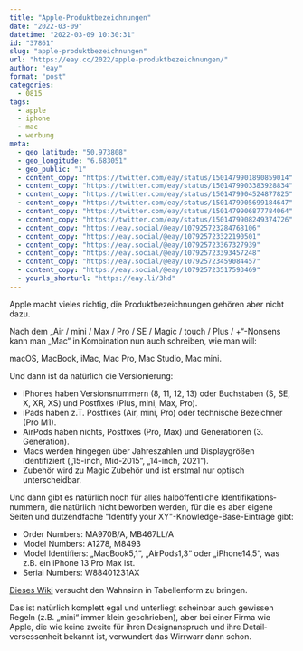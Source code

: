 ```yaml
---
title: "Apple-Produktbezeichnungen"
date: "2022-03-09"
datetime: "2022-03-09 10:30:31"
id: "37861"
slug: "apple-produktbezeichnungen"
url: "https://eay.cc/2022/apple-produktbezeichnungen/"
author: "eay"
format: "post"
categories:
  - 0815
tags:
  - apple
  - iphone
  - mac
  - werbung
meta:
  - geo_latitude: "50.973808"
  - geo_longitude: "6.683051"
  - geo_public: "1"
  - content_copy: "https://twitter.com/eay/status/1501479901890859014"
  - content_copy: "https://twitter.com/eay/status/1501479903383928834"
  - content_copy: "https://twitter.com/eay/status/1501479904524877825"
  - content_copy: "https://twitter.com/eay/status/1501479905699184647"
  - content_copy: "https://twitter.com/eay/status/1501479906877784064"
  - content_copy: "https://twitter.com/eay/status/1501479908249374726"
  - content_copy: "https://eay.social/@eay/107925723284768106"
  - content_copy: "https://eay.social/@eay/107925723322190501"
  - content_copy: "https://eay.social/@eay/107925723367327939"
  - content_copy: "https://eay.social/@eay/107925723393457248"
  - content_copy: "https://eay.social/@eay/107925723459084457"
  - content_copy: "https://eay.social/@eay/107925723517593469"
  - yourls_shorturl: "https://eay.li/3hd"
---
```


Apple macht vieles richtig, die Produkt­bezeichnungen gehören aber nicht dazu.

Nach dem „Air / mini / Max / Pro / SE / Magic / touch / Plus / +“-Nonsens kann man „Mac“ in Kombination nun auch schreiben, wie man will:

macOS, MacBook, iMac, Mac Pro, Mac Studio, Mac mini.

Und dann ist da natürlich die Versionierung:

- iPhones haben Versionsnummern (8, 11, 12, 13) oder Buchstaben (S, SE, X, XR, XS) und Postfixes (Plus, mini, Max, Pro).
- iPads haben z.T. Postfixes (Air, mini, Pro) oder technische Bezeichner (Pro M1).
- AirPods haben nichts, Postfixes (Pro, Max) und Generationen (3. Generation).
- Macs werden hingegen über Jahreszahlen und Displaygrößen identifiziert („15-inch, Mid-2015“, „14-inch, 2021“).
- Zubehör wird zu Magic Zubehör und ist erstmal nur optisch unterscheidbar.

Und dann gibt es natürlich noch für alles halböffentliche Identifikations­nummern, die natürlich nicht beworben werden, für die es aber eigene Seiten und dutzendfache "Identify your XY"-Knowledge-Base-Einträge gibt:

- Order Numbers: MA970B/A, MB467LL/A
- Model Numbers: A1278, M8493
- Model Identifiers: „MacBook5,1“, „AirPods1,3“ oder „iPhone14,5“, was z.B. ein iPhone 13 Pro Max ist.
- Serial Numbers: W88401231AX

[Dieses Wiki](https://www.theiphonewiki.com/wiki/Models) versucht den Wahnsinn in Tabellenform zu bringen.

Das ist natürlich komplett egal und unterliegt scheinbar auch gewissen Regeln (z.B. „mini“ immer klein geschrieben), aber bei einer Firma wie Apple, die wie keine zweite für ihren Design­anspruch und ihre Detail­versessenheit bekannt ist, verwundert das Wirrwarr dann schon.
